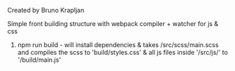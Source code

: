 Created by Bruno Krapljan

Simple front building structure with webpack compiler + watcher for js & css

1. npm run build - will install dependencies & takes /src/scss/main.scss and compiles the scss to 'build/styles.css' & all js files inside '/src/js/' to '/build/main.js'


